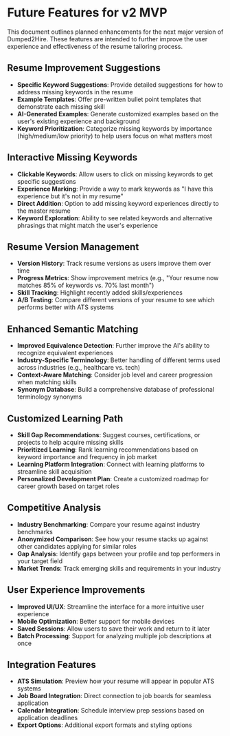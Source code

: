 # Future Features for v2 MVP

This document outlines planned enhancements for the next major version of Dumped2Hire. These features are intended to further improve the user experience and effectiveness of the resume tailoring process.

## Resume Improvement Suggestions

- **Specific Keyword Suggestions**: Provide detailed suggestions for how to address missing keywords in the resume
- **Example Templates**: Offer pre-written bullet point templates that demonstrate each missing skill
- **AI-Generated Examples**: Generate customized examples based on the user's existing experience and background
- **Keyword Prioritization**: Categorize missing keywords by importance (high/medium/low priority) to help users focus on what matters most

## Interactive Missing Keywords

- **Clickable Keywords**: Allow users to click on missing keywords to get specific suggestions
- **Experience Marking**: Provide a way to mark keywords as "I have this experience but it's not in my resume"
- **Direct Addition**: Option to add missing keyword experiences directly to the master resume
- **Keyword Exploration**: Ability to see related keywords and alternative phrasings that might match the user's experience

## Resume Version Management

- **Version History**: Track resume versions as users improve them over time
- **Progress Metrics**: Show improvement metrics (e.g., "Your resume now matches 85% of keywords vs. 70% last month")
- **Skill Tracking**: Highlight recently added skills/experiences
- **A/B Testing**: Compare different versions of your resume to see which performs better with ATS systems

## Enhanced Semantic Matching

- **Improved Equivalence Detection**: Further improve the AI's ability to recognize equivalent experiences
- **Industry-Specific Terminology**: Better handling of different terms used across industries (e.g., healthcare vs. tech)
- **Context-Aware Matching**: Consider job level and career progression when matching skills
- **Synonym Database**: Build a comprehensive database of professional terminology synonyms

## Customized Learning Path

- **Skill Gap Recommendations**: Suggest courses, certifications, or projects to help acquire missing skills
- **Prioritized Learning**: Rank learning recommendations based on keyword importance and frequency in job market
- **Learning Platform Integration**: Connect with learning platforms to streamline skill acquisition
- **Personalized Development Plan**: Create a customized roadmap for career growth based on target roles

## Competitive Analysis

- **Industry Benchmarking**: Compare your resume against industry benchmarks
- **Anonymized Comparison**: See how your resume stacks up against other candidates applying for similar roles
- **Gap Analysis**: Identify gaps between your profile and top performers in your target field
- **Market Trends**: Track emerging skills and requirements in your industry

## User Experience Improvements

- **Improved UI/UX**: Streamline the interface for a more intuitive user experience
- **Mobile Optimization**: Better support for mobile devices
- **Saved Sessions**: Allow users to save their work and return to it later
- **Batch Processing**: Support for analyzing multiple job descriptions at once

## Integration Features

- **ATS Simulation**: Preview how your resume will appear in popular ATS systems
- **Job Board Integration**: Direct connection to job boards for seamless application
- **Calendar Integration**: Schedule interview prep sessions based on application deadlines
- **Export Options**: Additional export formats and styling options
